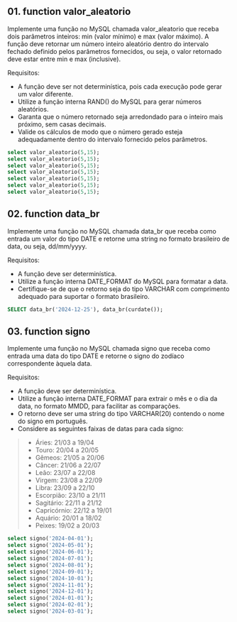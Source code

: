 ## 01. function valor_aleatorio

Implemente uma função no MySQL chamada valor_aleatorio que receba dois parâmetros inteiros: min (valor mínimo) e max (valor máximo). 
A função deve retornar um número inteiro aleatório dentro do intervalo fechado definido pelos parâmetros fornecidos, ou seja, o valor retornado deve estar entre min e max (inclusive).

Requisitos:
- A função deve ser not determinística, pois cada execução pode gerar um valor diferente.
- Utilize a função interna RAND() do MySQL para gerar números aleatórios.
- Garanta que o número retornado seja arredondado para o inteiro mais próximo, sem casas decimais.
- Valide os cálculos de modo que o número gerado esteja adequadamente dentro do intervalo fornecido pelos parâmetros.

```sql
select valor_aleatorio(5,15);
select valor_aleatorio(5,15);
select valor_aleatorio(5,15);
select valor_aleatorio(5,15);
select valor_aleatorio(5,15);
select valor_aleatorio(5,15);
select valor_aleatorio(5,15);
```
## 02. function data_br

Implemente uma função no MySQL chamada data_br que receba como entrada um valor do tipo DATE e retorne uma string no formato brasileiro de data, ou seja, dd/mm/yyyy.

Requisitos:
- A função deve ser determinística.
- Utilize a função interna DATE_FORMAT do MySQL para formatar a data.
- Certifique-se de que o retorno seja do tipo VARCHAR com comprimento adequado para suportar o formato brasileiro.

```sql
SELECT data_br('2024-12-25'), data_br(curdate());
```

## 03. function signo

Implemente uma função no MySQL chamada signo que receba como entrada uma data do tipo DATE e retorne o signo do zodíaco correspondente àquela data.

Requisitos:
- A função deve ser determinística.
- Utilize a função interna DATE_FORMAT para extrair o mês e o dia da data, no formato MMDD, para facilitar as comparações.
- O retorno deve ser uma string do tipo VARCHAR(20) contendo o nome do signo em português.
- Considere as seguintes faixas de datas para cada signo:

> - Áries: 21/03 a 19/04
> - Touro: 20/04 a 20/05
> - Gêmeos: 21/05 a 20/06
> - Câncer: 21/06 a 22/07
> - Leão: 23/07 a 22/08
> - Virgem: 23/08 a 22/09
> - Libra: 23/09 a 22/10
> - Escorpião: 23/10 a 21/11
> - Sagitário: 22/11 a 21/12
> - Capricórnio: 22/12 a 19/01
> - Aquário: 20/01 a 18/02
> - Peixes: 19/02 a 20/03

```sql
select signo('2024-04-01');
select signo('2024-05-01');
select signo('2024-06-01');
select signo('2024-07-01');
select signo('2024-08-01');
select signo('2024-09-01');
select signo('2024-10-01');
select signo('2024-11-01');
select signo('2024-12-01');
select signo('2024-01-01');
select signo('2024-02-01');
select signo('2024-03-01');
```
